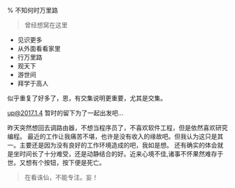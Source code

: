 % 不知何时万里路

> 曾经想窝在这里

- 见识更多
- 从外面看看家里
- 行万里路
- 观天下
- 游世间
- 拜学于高人


似乎重复了好多了，恩，有交集说明更重要，尤其是交集。

up@2017.1.4
暂时的留下为了一起出发吧...

昨天突然想回去调路由器，不想当程序员了，不喜欢软件工程，但是依然喜欢研究编程。
最近的工作让我痛苦不堪，也许是没有收入的缘故吧。但我认为这只是其一。主要还是因为没有良好的工作环境造成的吧，我如是想。
还有确实的体会就是坐时间长了十分难受，还是动静结合的好。近来心境不佳,诸事不怀果然难存于世。又想有个按钮，按下便是死亡。

> 在看诛仙，不能专注。妄！